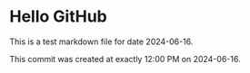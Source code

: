 # Hello GitHub
This is a test markdown file for date 2024-06-16.

This commit was created at exactly 12:00 PM on 2024-06-16.
